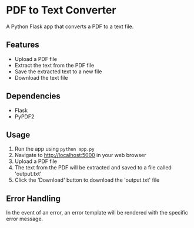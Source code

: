 <h1>PDF to Text Converter</h1><p>A Python Flask app that converts a PDF to a text file.</p><h2>Features</h2><ul><li>Upload a PDF file</li><li>Extract the text from the PDF file</li><li>Save the extracted text to a new file</li><li>Download the text file</li></ul><h2>Dependencies</h2><ul><li>Flask</li><li>PyPDF2</li></ul><h2>Usage</h2><ol><li>Run the app using <code>python app.py</code></li><li>Navigate to <a href="http://localhost:5000" target="_new">http://localhost:5000</a> in your web browser</li><li>Upload a PDF file</li><li>The text from the PDF will be extracted and saved to a file called 'output.txt'</li><li>Click the 'Download' button to download the 'output.txt' file</li></ol><h2>Error Handling</h2><p>In the event of an error, an error template will be rendered with the specific error message.</p>
